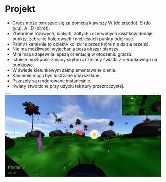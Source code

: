 <h1>Projekt</h1>

 * Gracz może poruszać się za pomocą klawiszy W (do przodu), S (do tyłu), A i D (obrót).
 * Zbebranie różowych, białych, żółtych i czerwonych kwiatków dodaje punkty, zebranie fioletowych i niebieskich punkty odejmuje.
 * Palmy i kamienie to obiekty kolizyjne przez które nie da się przejść.
 * Nie ma możliwości wyjechania poza obszar planszy. 
 * Mini mapa zapewnia lepszą orientację w otoczeniu gracza.
 * Istnieje możliwość zmiany skyboxa i zmiany światła z kierunkowego na punktowe.
 * W świetle kierunkowym zaimplementowane cienie.
 * Kamienie mogą być lustrzane i/lub szklane.
 * Pszczoły są renderowane instancyjnie.
 * Kwiaty stworzone przy użyciu tekstury przezroczystej. 

![projekt.png](projekt.png)  